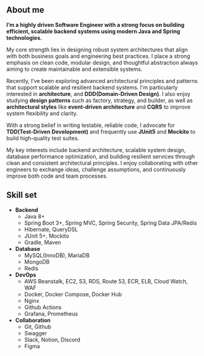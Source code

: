 ## About me

**I’m a highly driven Software Engineer with a strong focus on building efficient, scalable backend systems using modern Java and Spring technologies.**

My core strength lies in designing robust system architectures that align with both business goals and engineering best practices. I place a strong emphasis on clean code, modular design, and thoughtful abstraction always aiming to create maintainable and extensible systems.

Recently, I’ve been exploring advanced architectural principles and patterns that support scalable and resilient backend systems. I'm particularly interested in **architecture**, and **DDD(Domain-Driven Design)**. I also enjoy studying **design patterns** such as factory, strategy, and builder, as well as **architectural styles** like **event-driven architecture** and **CQRS** to improve system flexibility and clarity.

With a strong belief in writing testable, reliable code, I advocate for **TDD(Test-Driven Development)** and frequently use **JUnit5** and **Mockito** to build high-quality test suites.

My key interests include backend architecture, scalable system design, database performance optimization, and building resilient services through clean and consistent architectural principles. I enjoy collaborating with other engineers to exchange ideas, challenge assumptions, and continuously improve both code and team processes.

## Skill set

- **Backend**
  - Java 8+
  - Spring Boot 3+, Spring MVC, Spring Security, Spring Data JPA/Redis
  - Hibernate, QueryDSL
  - JUnit 5+, Mockito
  - Gradle, Maven
- **Database**
  - MySQL(InnoDB), MariaDB
  - MongoDB
  - Redis
- **DevOps**
  - AWS Beanstalk, EC2, S3, RDS, Route 53, ECR, ELB, Cloud Watch, WAF
  - Docker, Docker Compose, Docker Hub
  - Nginx
  - Github Actions
  - Grafana, Prometheus
- **Collaboration**
  - Git, Github
  - Swagger
  - Slack, Notion, Discord
  - Figma
